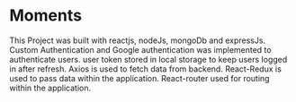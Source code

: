 # Moments
This Project was built with reactjs, nodeJs, mongoDb and expressJs.
Custom Authentication and Google authentication was implemented to authenticate users.
user token stored in local storage to keep users logged in after refresh.
Axios is used to fetch data from backend.
React-Redux is used to pass data within the application.
React-router used for routing within the application.

